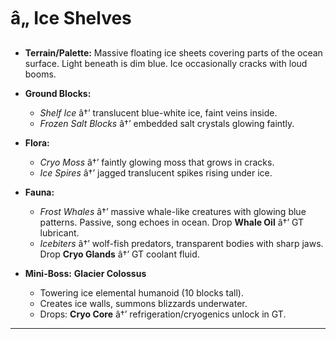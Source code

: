 ﻿# â„ Ice Shelves

- **Terrain/Palette:**
  Massive floating ice sheets covering parts of the ocean surface. Light beneath is dim blue. Ice occasionally cracks with loud booms.

- **Ground Blocks:**

  - _Shelf Ice_ â†’ translucent blue-white ice, faint veins inside.
  - _Frozen Salt Blocks_ â†’ embedded salt crystals glowing faintly.

- **Flora:**

  - _Cryo Moss_ â†’ faintly glowing moss that grows in cracks.
  - _Ice Spires_ â†’ jagged translucent spikes rising under ice.

- **Fauna:**

  - _Frost Whales_ â†’ massive whale-like creatures with glowing blue patterns. Passive, song echoes in ocean. Drop **Whale Oil** â†’ GT lubricant.
  - _Icebiters_ â†’ wolf-fish predators, transparent bodies with sharp jaws. Drop **Cryo Glands** â†’ GT coolant fluid.

- **Mini-Boss:** **Glacier Colossus**

  - Towering ice elemental humanoid (10 blocks tall).
  - Creates ice walls, summons blizzards underwater.
  - Drops: **Cryo Core** â†’ refrigeration/cryogenics unlock in GT.

---

#
